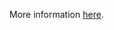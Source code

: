More information [here](https://docs.bridgecrew.io/docs/ensure-rds-database-has-iam-authentication-enabled).
